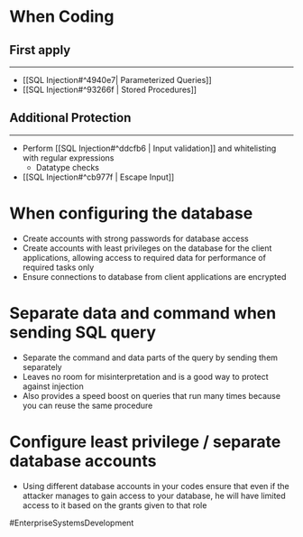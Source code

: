 # When Coding

## First apply
---
- [[SQL Injection#^4940e7| Parameterized Queries]]
- [[SQL Injection#^93266f | Stored Procedures]]

## Additional Protection
---
- Perform [[SQL Injection#^ddcfb6 | Input validation]] and whitelisting with regular expressions
	- Datatype checks
- [[SQL Injection#^cb977f | Escape Input]]

# When configuring the database
- Create accounts with strong passwords for database access
- Create accounts with least privileges on the database for the client applications, allowing access to required data for performance of required tasks only
- Ensure connections to database from client applications are encrypted

# Separate data and command when sending SQL query
- Separate the command and data parts of the query by sending them separately
- Leaves no room for misinterpretation and is a good way to protect against injection
- Also provides a speed boost on queries that run many times because you can reuse the same procedure

# Configure least privilege / separate database accounts
- Using different database accounts in your codes ensure that even if the attacker manages to gain access to your database, he will have limited access to it based on the grants given to that role

#EnterpriseSystemsDevelopment 